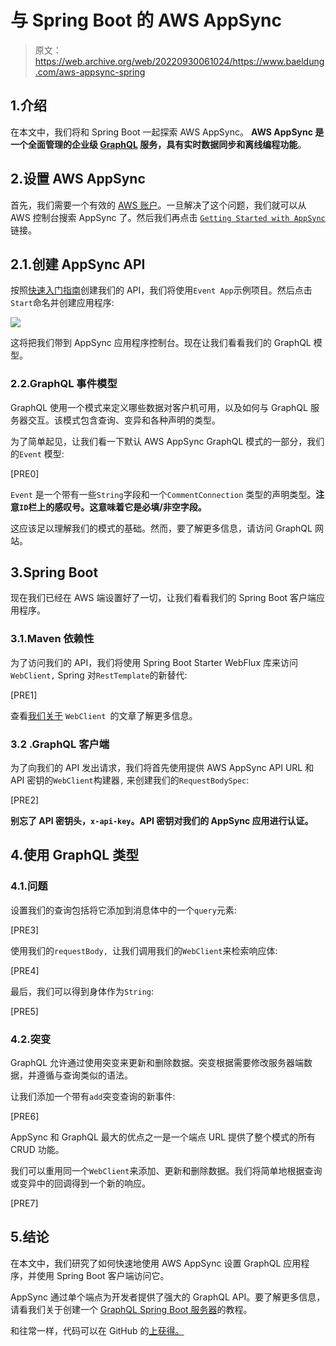 # 与 Spring Boot 的 AWS AppSync

> 原文：<https://web.archive.org/web/20220930061024/https://www.baeldung.com/aws-appsync-spring>

## 1.介绍

在本文中，我们将和 Spring Boot 一起探索 AWS AppSync。 **AWS AppSync 是一个全面管理的企业级 [GraphQL](/web/20220628150656/https://www.baeldung.com/graphql) 服务，具有实时数据同步和离线编程功能**。

## 2.设置 AWS AppSync

首先，我们需要一个有效的 [AWS 账户](https://web.archive.org/web/20220628150656/https://aws.amazon.com/free/?all-free-tier.sort-by=item.additionalFields.SortRank&all-free-tier.sort-order=asc)。一旦解决了这个问题，我们就可以从 AWS 控制台搜索 AppSync 了。然后我们再点击 [`Getting Started with AppSync`](https://web.archive.org/web/20220628150656/https://docs.aws.amazon.com/appsync/latest/devguide/welcome.html) 链接。

## 2.1.创建 AppSync API

按照[快速入门指南](https://web.archive.org/web/20220628150656/https://docs.aws.amazon.com/appsync/latest/devguide/quickstart-launch-a-sample-schema.html)创建我们的 API，我们将使用`Event App`示例项目。然后点击`Start`命名并创建应用程序:

[![](img/8b10785a7eca1a8a1d463b44b62a866f.png)](/web/20220628150656/https://www.baeldung.com/wp-content/uploads/2020/05/aws_appsync.jpg)

这将把我们带到 AppSync 应用程序控制台。现在让我们看看我们的 GraphQL 模型。

### 2.2.GraphQL 事件模型

GraphQL 使用一个模式来定义哪些数据对客户机可用，以及如何与 GraphQL 服务器交互。该模式包含查询、变异和各种声明的类型。

为了简单起见，让我们看一下默认 AWS AppSync GraphQL 模式的一部分，我们的`Event` 模型:

[PRE0]

`Event` 是一个带有一些`String`字段和一个`CommentConnection` 类型的声明类型。**注意`ID`栏上的感叹号。这意味着它是必填/非空字段。**

这应该足以理解我们的模式的基础。然而，要了解更多信息，请访问 GraphQL 网站。

## 3.Spring Boot

现在我们已经在 AWS 端设置好了一切，让我们看看我们的 Spring Boot 客户端应用程序。

### 3.1.Maven 依赖性

为了访问我们的 API，我们将使用 Spring Boot Starter WebFlux 库来访问`WebClient,` Spring 对`RestTemplate`的新替代:

[PRE1]

查看[我们关于](/web/20220628150656/https://www.baeldung.com/spring-5-webclient) `WebClient `的文章了解更多信息。

### 3.2 .GraphQL 客户端

为了向我们的 API 发出请求，我们将首先使用提供 AWS AppSync API URL 和 API 密钥的`WebClient`构建器`,` 来创建我们的`RequestBodySpec`:

[PRE2]

**别忘了 API 密钥头，`x-api-key`。API 密钥对我们的 AppSync 应用进行认证。**

## 4.使用 GraphQL 类型

### 4.1.问题

设置我们的查询包括将它添加到消息体中的一个`query`元素:

[PRE3]

使用我们的`requestBody, `让我们调用我们的`WebClient`来检索响应体:

[PRE4]

最后，我们可以得到身体作为`String`:

[PRE5]

### 4.2.突变

GraphQL 允许通过使用突变来更新和删除数据。突变根据需要修改服务器端数据，并遵循与查询类似的语法。

让我们添加一个带有`add`突变查询的新事件:

[PRE6]

AppSync 和 GraphQL 最大的优点之一是一个端点 URL 提供了整个模式的所有 CRUD 功能。

我们可以重用同一个`WebClient`来添加、更新和删除数据。我们将简单地根据查询或变异中的回调得到一个新的响应。

[PRE7]

## 5.结论

在本文中，我们研究了如何快速地使用 AWS AppSync 设置 GraphQL 应用程序，并使用 Spring Boot 客户端访问它。

AppSync 通过单个端点为开发者提供了强大的 GraphQL API。要了解更多信息，请看我们关于创建一个 [GraphQL Spring Boot 服务器](/web/20220628150656/https://www.baeldung.com/spring-graphql)的教程。

和往常一样，代码可以在 GitHub 的[上获得。](https://web.archive.org/web/20220628150656/https://github.com/eugenp/tutorials/tree/master/aws-modules/aws-app-sync)
